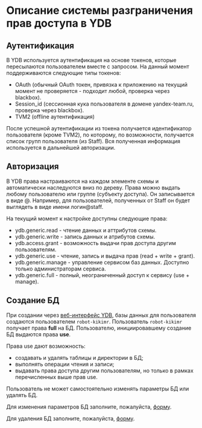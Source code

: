 # Описание системы разграничения прав доступа в YDB

## Аутентификация
В YDB используется аутентификация на основе токенов, которые пересылаются пользователем вместе с запросом.
На данный момент поддерживаются следующие типы токенов:

* OAuth (обычный OAuth токен, привязка к приложению на текущий момент не проверяется - подходит любой, проверка через blackbox).
* Session_id (сессионная кука пользователя в домене yandex-team.ru, проверка через blackbox).
* TVM2 (offline аутентификация)

После успешной аутентификации из токена получается идентификатор пользователя (кроме TVM2), по которому, по возможности, получается список групп пользователя (из Staff). Вся полученная информация используется в дальнейшей авторизации.

## Авторизация

В YDB права настраиваются на каждом элементе схемы и автоматически наследуются вниз по дереву. Права можно выдать любому пользователю или группе (субъекту доступа). Он записывается в виде <login>@<subsystem>. Например, для пользователей, полученных от Staff он будет выглядеть в виде имени логин@staff.

На текущий момент к настройке доступны следующие права:

* ydb.generic.read - чтение данных и аттрибутов схемы.
* ydb.generic.write - запись данных и атрибутов схемы.
* ydb.access.grant - возможность выдачи прав доступа другим пользователям.
* ydb.generic.use - чтение, запись и выдача прав (read + write + grant).
* ydb.generic.manage - управление сервисом баз данных. Доступно только администраторам сервиса.
* ydb.generic.full - полный, неограниченный доступ к сервису (use + manage).

## Создание БД

При создании через [веб-интерфейс YDB](https://ydb.yandex-team.ru/), базы данных для пользователя создаются пользователем `robot-kikimr`. Пользователь `robot-kikimr` получает права **full** на БД. Пользователю, инициировавшему создание БД выдаются права **use**. 

Права use дают возможность: 

* создавать и удалять таблицы и директории в БД;
* выполнять операции чтения и записи;
* выдавать права доступа другим пользователям, но только в рамках перечисленных выше прав use.

Пользователь не может самостоятельно изменять параметры БД или удалять БД.

Для изменения параметров БД заполните, пожалуйста, [форму](https://st.yandex-team.ru/createTicket?template=1918&queue=YDBREQUESTS).

Для удаления БД заполните, пожалуйста, [форму](https://st.yandex-team.ru/createTicket?template=1919&queue=YDBREQUESTS).
